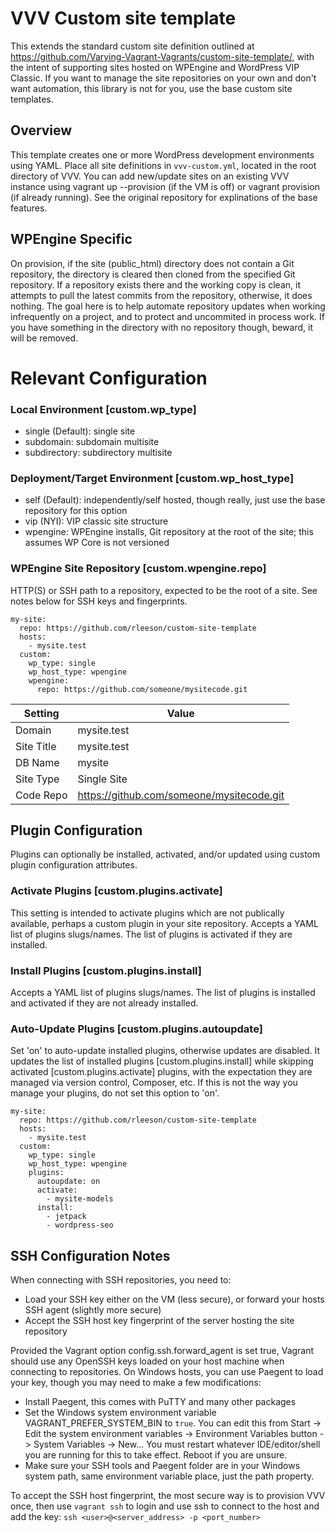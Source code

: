 # VVV Custom site template
This extends the standard custom site definition outlined at https://github.com/Varying-Vagrant-Vagrants/custom-site-template/, with the intent of supporting sites hosted on WPEngine and WordPress VIP Classic.  If you want to manage the site repositories on your own and don't want automation, this library is not for you, use the base custom site templates.

## Overview
This template creates one or more WordPress development environments using YAML.  Place all site definitions in `vvv-custom.yml`, located in the root directory of VVV.  You can add new/update sites on an existing VVV instance using vagrant up --provision (if the VM is off) or vagrant provision (if already running). See the original repository for explinations of the base features.

## WPEngine Specific
On provision, if the site (public_html) directory does not contain a Git repository, the directory is cleared then cloned from the specified Git repository.  If a repository exists there and the working copy is clean, it attempts to pull the latest commits from the repository, otherwise, it does nothing.  The goal here is to help automate repository updates when working infrequently on a project, and to protect and uncommited in process work.  If you have something in the directory with no repository though, beward, it will be removed.

# Relevant Configuration

### Local Environment [custom.wp_type]
- single (Default): single site
- subdomain: subdomain multisite
- subdirectory: subdirectory multisite

### Deployment/Target Environment [custom.wp_host_type]
- self (Default): independently/self hosted, though really, just use the base repository for this option
- vip (NYI): VIP classic site structure
- wpengine: WPEngine installs, Git repository at the root of the site; this assumes WP Core is not versioned

### WPEngine Site Repository [custom.wpengine.repo]
HTTP(S) or SSH path to a repository, expected to be the root of a site.  See notes below for SSH keys and fingerprints.

```
my-site:
  repo: https://github.com/rleeson/custom-site-template
  hosts:
    - mysite.test
  custom:
    wp_type: single
    wp_host_type: wpengine
    wpengine:
      repo: https://github.com/someone/mysitecode.git
```

| Setting    | Value                                       |
|------------|---------------------------------------------|
| Domain     | mysite.test                                 |
| Site Title | mysite.test                                 |
| DB Name    | mysite                                      |
| Site Type  | Single Site                                 |
| Code Repo  | https://github.com/someone/mysitecode.git   |

## Plugin Configuration
Plugins can optionally be installed, activated, and/or updated using custom plugin configuration attributes.

### Activate Plugins [custom.plugins.activate]
This setting is intended to activate plugins which are not publically available, perhaps a custom plugin in your site repository. Accepts a YAML list of plugins slugs/names. The list of plugins is activated if they are installed.

### Install Plugins [custom.plugins.install]
Accepts a YAML list of plugins slugs/names. The list of plugins is installed and activated if they are not already installed.

### Auto-Update Plugins [custom.plugins.autoupdate]
Set 'on' to auto-update installed plugins, otherwise updates are disabled. It updates the list of installed plugins [custom.plugins.install] while skipping activated [custom.plugins.activate] plugins, with the expectation they are managed via version control, Composer, etc.  If this is not the way you manage your plugins, do not set this option to 'on'.

```
my-site:
  repo: https://github.com/rleeson/custom-site-template
  hosts:
    - mysite.test
  custom:
    wp_type: single
    wp_host_type: wpengine
    plugins:
      autoupdate: on
      activate:
        - mysite-models
      install:
        - jetpack
        - wordpress-seo
```

## SSH Configuration Notes
When connecting with SSH repositories, you need to:
- Load your SSH key either on the VM (less secure), or forward your hosts SSH agent (slightly more secure)
- Accept the SSH host key fingerprint of the server hosting the site repository  

Provided the Vagrant option config.ssh.forward_agent is set true, Vagrant should use any OpenSSH keys loaded on your host machine when connecting to repositories. On Windows hosts, you can use Paegent to load your key, though you may need to make a few modifications:
- Install Paegent, this comes with PuTTY and many other packages
- Set the Windows system environment variable VAGRANT_PREFER_SYSTEM_BIN to `true`. You can edit this from Start -> Edit the system environment variables -> Environment Variables button -> System Variables -> New...  You must restart whatever IDE/editor/shell you are running for this to take effect.  Reboot if you are unsure.
- Make sure your SSH tools and Paegent folder are in your Windows system path, same environment variable place, just the path property.

To accept the SSH host fingerprint, the most secure way is to provision VVV once, then use `vagrant ssh` to login and use ssh to connect to the host and add the key: `ssh <user>@<server_address> -p <port_number>`
